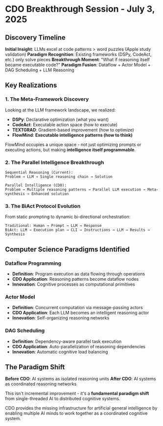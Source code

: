 # CDO Breakthrough Session - July 3, 2025

## Discovery Timeline

**Initial Insight**: LLMs excel at code patterns > word puzzles (Apple study validation)
**Paradigm Recognition**: Existing frameworks (DSPy, CodeAct, etc.) only solve pieces
**Breakthrough Moment**: "What if reasoning itself became executable code?"
**Paradigm Fusion**: Dataflow + Actor Model + DAG Scheduling + LLM Reasoning

## Key Realizations

### 1. The Meta-Framework Discovery
Looking at the LLM framework landscape, we realized:
- **DSPy**: Declarative optimization (what you want)
- **CodeAct**: Executable action space (how to execute)  
- **TEXTGRAD**: Gradient-based improvement (how to optimize)
- **FlowMind**: **Executable intelligence patterns (how to think)**

FlowMind occupies a unique space - not just optimizing prompts or executing actions, but making **intelligence itself programmable**.

### 2. The Parallel Intelligence Breakthrough
```
Sequential Reasoning (Current):
Problem → LLM → Single reasoning chain → Solution

Parallel Intelligence (CDO):
Problem → Multiple reasoning patterns → Parallel LLM execution → Meta-synthesis → Enhanced solution
```

### 3. The BiAct Protocol Evolution
From static prompting to dynamic bi-directional orchestration:
```
Traditional: Human → Prompt → LLM → Response
BiAct: LLM → Execution plan → CLI → Instructions → LLM → Results → Synthesis
```

## Computer Science Paradigms Identified

### Dataflow Programming
- **Definition**: Program execution as data flowing through operations
- **CDO Application**: Reasoning patterns become dataflow nodes
- **Innovation**: Cognitive processes as computational primitives

### Actor Model  
- **Definition**: Concurrent computation via message-passing actors
- **CDO Application**: Each LLM becomes an intelligent reasoning actor
- **Innovation**: Self-organizing reasoning networks

### DAG Scheduling
- **Definition**: Dependency-aware parallel task execution  
- **CDO Application**: Auto-parallelization of reasoning dependencies
- **Innovation**: Automatic cognitive load balancing

## The Paradigm Shift

**Before CDO**: AI systems as isolated reasoning units
**After CDO**: AI systems as coordinated reasoning networks

This isn't incremental improvement - it's a **fundamental paradigm shift** from single-threaded AI to distributed cognitive systems.

CDO provides the missing infrastructure for artificial general intelligence by enabling multiple AI minds to work together as a coordinated cognitive system.